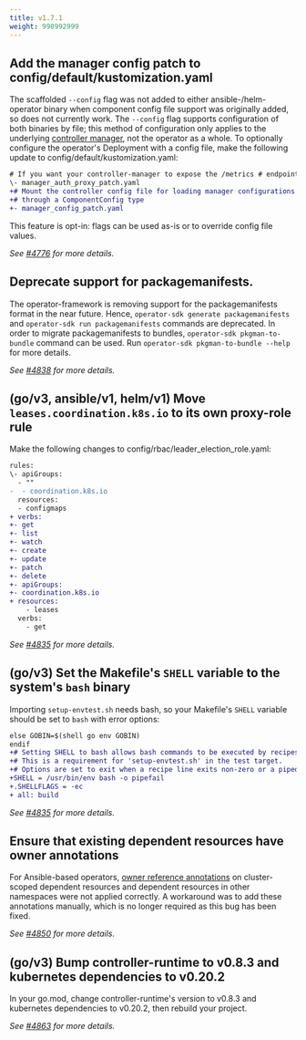 ```yaml
---
title: v1.7.1
weight: 998992999
---
```


## Add the manager config patch to config/default/kustomization.yaml

The scaffolded `--config` flag was not added to either ansible-/helm-operator binary when component config file support was originally added, so does not currently work. The `--config` flag supports configuration of both binaries by file; this method of configuration only applies to the underlying [controller manager](https://pkg.go.dev/sigs.k8s.io/controller-runtime/pkg/manager#Manager), not the operator as a whole. To optionally configure the operator's Deployment with a config file, make the following update to config/default/kustomization.yaml:
```diff 
# If you want your controller-manager to expose the /metrics # endpoint w/o any authn/z, please comment the following line. 
\- manager_auth_proxy_patch.yaml 
+# Mount the controller config file for loading manager configurations 
+# through a ComponentConfig type 
+- manager_config_patch.yaml 
```
This feature is opt-in: flags can be used as-is or to override config file values.

_See [#4776](https://github.com/operator-framework/operator-sdk/pull/4776) for more details._

## Deprecate support for packagemanifests.

The operator-framework is removing support for the packagemanifests format in the near future. Hence, `operator-sdk generate packagemanifests` and `operator-sdk run packagemanifests` commands are deprecated. In order to migrate packagemanifests to bundles, `operator-sdk pkgman-to-bundle` command can be used. Run `operator-sdk pkgman-to-bundle --help` for more details.

_See [#4838](https://github.com/operator-framework/operator-sdk/pull/4838) for more details._

## (go/v3, ansible/v1, helm/v1) Move `leases.coordination.k8s.io` to its own proxy-role rule

Make the following changes to config/rbac/leader_election_role.yaml:
```diff
rules:
\- apiGroups:
  - ""
-  - coordination.k8s.io
  resources:
  - configmaps
+ verbs: 
+- get 
+- list 
+- watch 
+- create 
+- update 
+- patch 
+- delete 
+- apiGroups: 
+- coordination.k8s.io 
+ resources:
    - leases
  verbs:
    - get
```

_See [#4835](https://github.com/operator-framework/operator-sdk/pull/4835) for more details._

## (go/v3) Set the Makefile's `SHELL` variable to the system's `bash` binary

Importing `setup-envtest.sh` needs bash, so your Makefile's `SHELL` variable should be set to `bash` with error options:
```diff
else GOBIN=$(shell go env GOBIN)
endif
+# Setting SHELL to bash allows bash commands to be executed by recipes. 
+# This is a requirement for 'setup-envtest.sh' in the test target. 
+# Options are set to exit when a recipe line exits non-zero or a piped command fails. 
+SHELL = /usr/bin/env bash -o pipefail 
+.SHELLFLAGS = -ec 
+ all: build 
```
_See [#4835](https://github.com/operator-framework/operator-sdk/pull/4835) for more details._

## Ensure that existing dependent resources have owner annotations

For Ansible-based operators, [owner reference annotations](https://sdk.operatorframework.io/docs/building-operators/ansible/reference/retroactively-owned-resources/)
on cluster-scoped dependent resources and dependent resources in other namespaces were not applied correctly.
A workaround was to add these annotations manually, which is no longer required as this bug has been fixed.

_See [#4850](https://github.com/operator-framework/operator-sdk/pull/4850) for more details._

## (go/v3) Bump controller-runtime to v0.8.3 and kubernetes dependencies to v0.20.2

In your go.mod, change controller-runtime's version to v0.8.3 and kubernetes dependencies  to v0.20.2, then rebuild your project.

_See [#4863](https://github.com/operator-framework/operator-sdk/pull/4863) for more details._
